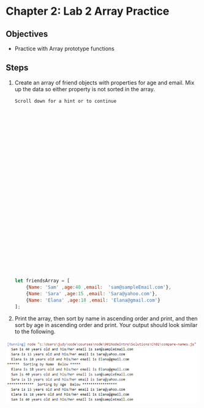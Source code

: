 # Chapter 2: Lab 2 Array Practice

## Objectives

* Practice with Array prototype functions

## Steps

1. Create an array of friend objects with properties for age and email. Mix up the data so either property is not sorted in the array.

    ```bat 
    Scroll down for a hint or to continue




























    ```

    ```javascript
    let friendsArray = [
        {Name: 'Sam' ,age:40 ,email:  'sam@sampleEmail.com'},
        {Name: 'Sara' ,age:15 ,email: 'Sara@yahoo.com'},
        {Name: 'Elana' ,age:18 ,email: 'Elana@gmail.com'}
    ];
    ```

1. Print the array, then sort by name in ascending order and print, and then sort by age in ascending order and print. Your output should look similar to the following.

  ![Open in Preview mode to see image](../../screenshots/2-sort-object-arrays.png)
